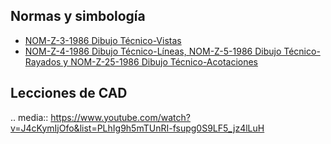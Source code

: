 <!-- 
.. title: Diseño Asistido por Computadora (2D)
.. slug: cad-2d
.. date: 2017-02-05 11:18:51 UTC-06:00
.. tags: mathjax, asignaturas,
.. category: 
.. link: 
.. description: 
.. type: text
-->

## Normas y simbología

* [NOM-Z-3-1986 Dibujo Técnico-Vistas](/pdf/NOM-Z3.pdf)
* [NOM-Z-4-1986 Dibujo Técnico-Líneas, NOM-Z-5-1986 Dibujo Técnico-Rayados y NOM-Z-25-1986 Dibujo Técnico-Acotaciones](/pdf/NOM-Z4-Z5-Z25.pdf)

## Lecciones de CAD 

.. media:: https://www.youtube.com/watch?v=J4cKymIjOfo&list=PLhIg9h5mTUnRI-fsupg0S9LF5_jz4lLuH

